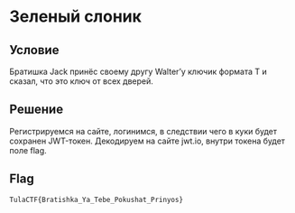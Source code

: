 # Зеленый слоник

## Условие

Братишка Jack принёс своему другу Walter’у ключик формата T и сказал, что это ключ от всех дверей. 


## Решение

Регистрируемся на сайте, логинимся, в следствии чего в куки будет сохранен JWT-токен. Декодируем на сайте jwt.io, внутри токена будет поле flag.  

## Flag 
```TulaCTF{Bratishka_Ya_Tebe_Pokushat_Prinyos}```


